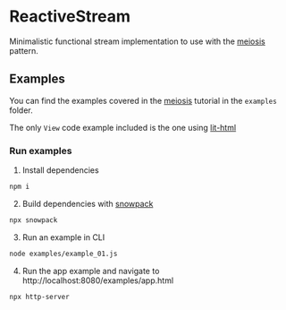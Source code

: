 # ReactiveStream

Minimalistic functional stream implementation to use with the [meiosis][1] pattern.

## Examples

You can find the examples covered in the [meiosis][1] tutorial in the `examples` folder.

The only `View` code example included is the one using [lit-html][2]

### Run examples

1. Install dependencies

```bash
npm i
```

2. Build dependencies with [snowpack][3]

```bash
npx snowpack
```

3. Run an example in CLI

```bash
node examples/example_01.js
```

4. Run the app example and navigate to http://localhost:8080/examples/app.html

```bash
npx http-server
```

[1]: https://meiosis.js.org
[2]: https://lit-html.polymer-project.org
[3]: https://snowpack.dev
